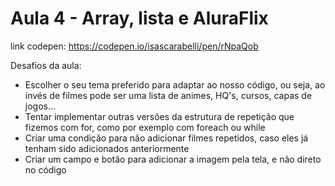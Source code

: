 # Aula 4 - Array, lista e AluraFlix

link codepen: https://codepen.io/isascarabelli/pen/rNpaQob

Desafios da aula:
* Escolher o seu tema preferido para adaptar ao nosso código, ou seja, ao invés de filmes pode ser uma lista de animes, HQ's, cursos, capas de jogos...
* Tentar implementar outras versões da estrutura de repetição que fizemos com for, como por exemplo com foreach ou while
* Criar uma condição para não adicionar filmes repetidos, caso eles já tenham sido adicionados anteriormente
* Criar um campo e botão para adicionar a imagem pela tela, e não direto no código
